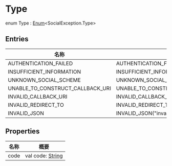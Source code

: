 # Type


enum Type : [Enum](https://kotlinlang.org/api/latest/jvm/stdlib/kotlin/-enum/index.html)&lt;SocialException.Type&gt;

## Entries

| 名称 | 概要 |
|---|---|
| AUTHENTICATION_FAILED | AUTHENTICATION_FAILED(&quot;authentication_failed&quot;) |
| INSUFFICIENT_INFORMATION | INSUFFICIENT_INFORMATION(&quot;insufficient_information&quot;) |
| UNKNOWN_SOCIAL_SCHEME | UNKNOWN_SOCIAL_SCHEME(&quot;unknown_social_scheme&quot;) |
| UNABLE_TO_CONSTRUCT_CALLBACK_URI | UNABLE_TO_CONSTRUCT_CALLBACK_URI(&quot;unable_to_construct_callback_uri&quot;) |
| INVALID_CALLBACK_URI | INVALID_CALLBACK_URI(&quot;invalid_callback_uri&quot;) |
| INVALID_REDIRECT_TO | INVALID_REDIRECT_TO(&quot;invalid_redirect_to&quot;) |
| INVALID_JSON | INVALID_JSON(&quot;invalid_json&quot;) |

## Properties

| 名称 | 概要 |
|---|---|
| code | val code: [String](https://kotlinlang.org/api/latest/jvm/stdlib/kotlin/-string/index.html) |
